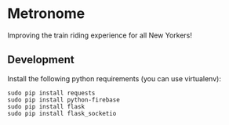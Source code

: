 # Metronome
Improving the train riding experience for all New Yorkers!


## Development

Install the following python requirements (you can use virtualenv):
```
sudo pip install requests
sudo pip install python-firebase
sudo pip install flask
sudo pip install flask_socketio
```
